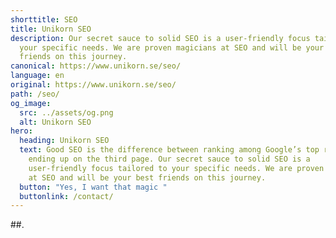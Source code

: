 ```yaml
---
shorttitle: SEO
title: Unikorn SEO
description: Our secret sauce to solid SEO is a user-friendly focus tailored to
  your specific needs. We are proven magicians at SEO and will be your best
  friends on this journey.
canonical: https://www.unikorn.se/seo/
language: en
original: https://www.unikorn.se/seo/
path: /seo/
og_image:
  src: ../assets/og.png
  alt: Unikorn SEO
hero:
  heading: Unikorn SEO
  text: Good SEO is the difference between ranking among Google’s top results and
    ending up on the third page. Our secret sauce to solid SEO is a
    user-friendly focus tailored to your specific needs. We are proven magicians
    at SEO and will be your best friends on this journey.
  button: "Yes, I want that magic "
  buttonlink: /contact/
---
```

##.